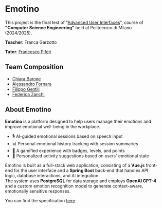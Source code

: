 # Emotino
This project is the final test of "[Advanced User Interfaces](https://onlineservices.polimi.it/manifesti/manifesti/controller/ManifestoPublic.do?EVN_DETTAGLIO_RIGA_MANIFESTO=evento&aa=2024&k_cf=225&k_corso_la=481&k_indir=T2A&codDescr=097685&lang=IT&semestre=1&idGruppo=4935&idRiga=308198)", course of **"Computer Science Engineering"** held at Politecnico di Milano (2024/2025).

**Teacher**: Franca Garzotto

**Tutor**: [Francesco Piferi](https://github.com/francescopiferi99)

## Team Composition
- [Chiara Barone](https://github.com/Chiaaa17)
- [Alessandro Fornara](https://github.com/AlessandroFornara)
- [Filippo Gentili](https://github.com/FilippoGentili)
- [Federica Zanchi](https://github.com/federicazanchi)

## About Emotino
**Emotino** is a platform designed to help users manage their emotions and improve emotional well-being in the workplace.  

- 🎙️ AI-guided emotional sessions based on speech input
- 📊 Personal emotional history tracking with session summaries
- 🏅 A gamified experience with badges, levels, and points
- 🧠 Personalized activity suggestions based on users' emotional state

Emotino is built as a full-stack web application, consisting of a **Vue.js** front-end for the user interface and a **Spring Boot** back-end that handles API logic, database interactions, and AI integration.  
The system uses **PostgreSQL** for data storage and employs **OpenAI GPT-4** and a custom emotion recognition model to generate context-aware, emotionally sensitive responses.

You can find the specification [here](https://github.com/AlessandroFornara/SentimentAI-Group6B/blob/master/documents).
